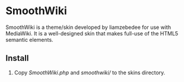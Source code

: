 # SmoothWiki
SmoothWiki is a theme/skin developed by liamzebedee for use with MediaWiki. It is a well-designed skin that makes full-use of the HTML5 semantic elements.

## Install
1. Copy *SmoothWiki.php* and *smoothwiki/* to the skins directory.
